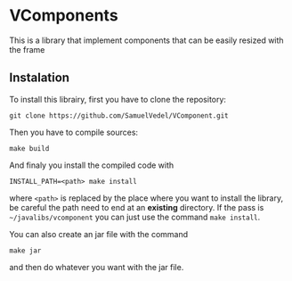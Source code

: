 # VComponents

This is a library that implement components that can be easily resized with the frame

## Instalation

To install this librairy, first you have to clone the repository:
```
git clone https://github.com/SamuelVedel/VComponent.git
```
Then you have to compile sources:
```
make build
```
And finaly you install the compiled code with
```
INSTALL_PATH=<path> make install
```
where `<path>` is replaced by the place where you want to install the library, be careful the path need to end at an **existing** directory. If the pass is `~/javalibs/vcomponent` you can just use the command `make install`.

You can also create an jar file with the command
```
make jar
```
and then do whatever you want with the jar file.
